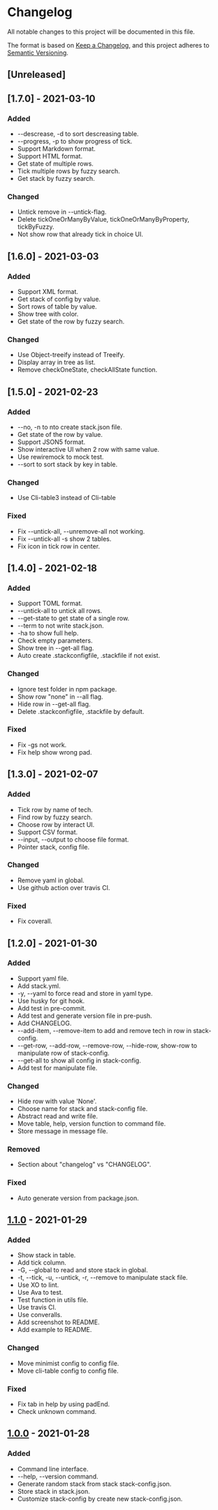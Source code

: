 # Changelog
All notable changes to this project will be documented in this file.

The format is based on [Keep a Changelog](https://keepachangelog.com/en/1.0.0/),
and this project adheres to [Semantic Versioning](https://semver.org/spec/v2.0.0.html).

## [Unreleased]

## [1.7.0] - 2021-03-10
### Added
- --descrease, -d to sort descreasing table.
- --progress, -p to show progress of tick.
- Support Markdown format.
- Support HTML format.
- Get state of multiple rows.
- Tick multiple rows by fuzzy search.
- Get stack by fuzzy search.

### Changed
- Untick remove in --untick-flag.
- Delete tickOneOrManyByValue, tickOneOrManyByProperty, tickByFuzzy.
- Not show row that already tick in choice UI.

## [1.6.0] - 2021-03-03
### Added
- Support XML format.
- Get stack of config by value.
- Sort rows of table by value.
- Show tree with color.
- Get state of the row by fuzzy search.

### Changed
- Use Object-treeify instead of Treeify.
- Display array in tree as list.
- Remove checkOneState, checkAllState function.

## [1.5.0] - 2021-02-23
### Added
- --no, -n to nto create stack.json file.
- Get state of the row by value.
- Support JSON5 format.
- Show interactive UI when 2 row with same value.
- Use rewiremock to mock test.
- --sort to sort stack by key in table.

### Changed
- Use Cli-table3 instead of Cli-table

### Fixed
- Fix --untick-all, --unremove-all not working.
- Fix --untick-all -s show 2 tables.
- Fix icon in tick row in center.

## [1.4.0] - 2021-02-18
### Added
- Support TOML format.
- --untick-all to untick all rows.
- --get-state to get state of a single row.
- --term to not write stack.json.
- -ha to show full help.
- Check empty parameters.
- Show tree in --get-all flag.
- Auto create .stackconfigfile, .stackfile if not exist.

### Changed
- Ignore test folder in npm package.
- Show row "none" in --all flag.
- Hide row in --get-all flag.
- Delete .stackconfigfile, .stackfile by default.

### Fixed
- Fix -gs not work.
- Fix help show wrong pad.

## [1.3.0] - 2021-02-07
### Added
- Tick row by name of tech.
- Find row by fuzzy search.
- Choose row by interact UI.
- Support CSV format.
- --input, --output to choose file format.
- Pointer stack, config file.

### Changed
- Remove yaml in global.
- Use github action over travis CI.

### Fixed
- Fix coverall.

## [1.2.0] - 2021-01-30
### Added
- Support yaml file.
- Add stack.yml.
- -y, --yaml to force read and store in yaml type.
- Use husky for git hook.
- Add test in pre-commit.
- Add test and generate version file in pre-push.
- Add CHANGELOG.
- --add-item, --remove-item to add and remove tech in row in stack-config.
- --get-row, --add-row, --remove-row, --hide-row, show-row to manipulate row of stack-config.
- --get-all to show all config in stack-config.
- Add test for manipulate file.

### Changed
- Hide row with value 'None'.
- Choose name for stack and stack-config file.
- Abstract read and write file.
- Move table, help, version function to command file.
- Store message in message file.

### Removed
- Section about "changelog" vs "CHANGELOG".

### Fixed
- Auto generate version from package.json.

## [1.1.0] - 2021-01-29
### Added
- Show stack in table.
- Add tick column.
- -G, --global to read and store stack in global.
- -t, --tick, -u, --untick, -r, --remove to manipulate stack file.
- Use XO to lint.
- Use Ava to test.
- Test function in utils file.
- Use travis CI.
- Use converalls.
- Add screenshot to README.
- Add example to README.

### Changed
- Move minimist config to config file.
- Move cli-table config to config file.

### Fixed
- Fix tab in help by using padEnd.
- Check unknown command.

## [1.0.0] - 2021-01-28
### Added
- Command line interface.
- --help, --version command.
- Generate random stack from stack stack-config.json.
- Store stack in stack.json.
- Customize stack-config by create new stack-config.json.

[1.1.0]: https://github.com/Nguyen-Hoang-Nam/stack-idea/compare/v1.0.0...v1.1.0
[1.0.0]: https://github.com/Nguyen-Hoang-Nam/stack-idea/releases/tag/v1.0.0

